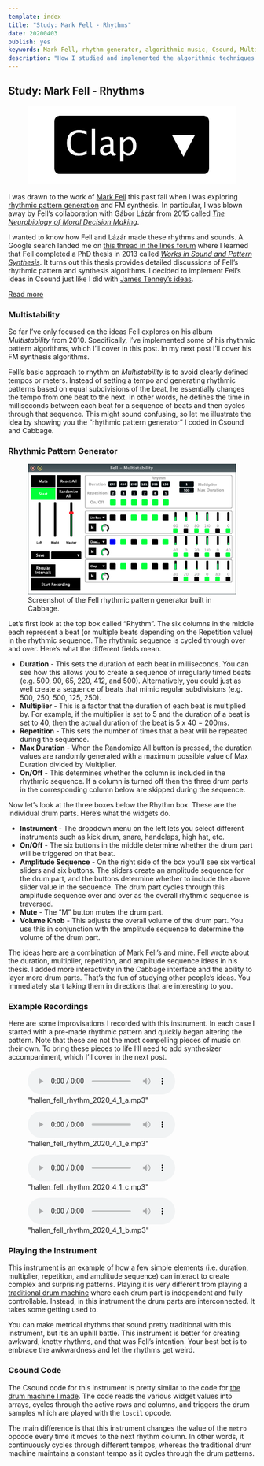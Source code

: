```yaml
---
template: index
title: "Study: Mark Fell - Rhythms"
date: 20200403
publish: yes
keywords: Mark Fell, rhythm generator, algorithmic music, Csound, Multistability
description: "How I studied and implemented the algorithmic techniques of Mark Fell."
---
```

## Study: Mark Fell - Rhythms

<figure><a href="/blog/study-mark-fell-rhythms"><img src="/images/fell_detail.png" alt="Electric Miles Davis"/></a>
</figure>

I was drawn to the work of [Mark Fell](http://www.markfell.com/wiki/) this past fall when I was exploring [rhythmic pattern generation](/blog/project-drum-machine) and FM synthesis. In particular, I was blown away by Fell’s collaboration with Gábor Lázár from 2015 called _[The Neurobiology of Moral Decision Making](https://soundcloud.com/gaborlazar/mark-fell-and-gabor-lazar-the-neurobiology-of-moral-decision-making-2015)_.

I wanted to know how Fell and Lázár made these rhythms and sounds. A Google search landed me on [this thread in the lines forum](https://llllllll.co/t/approaching-gabor-lazar-sound-design-techniques/13349) where I learned that Fell completed a PhD thesis in 2013 called [_Works in Sound and Pattern Synthesis_](https://openresearch.surrey.ac.uk/esploro/outputs/doctoral/Works-in-Sound-and-Pattern-Synthesis/99516858802346?institution=44SUR_INST). It turns out this thesis provides detailed discussions of Fell’s rhythmic pattern and synthesis algorithms. I decided to implement Fell’s ideas in Csound just like I did with [James Tenney’s ideas](/blog/study-james-tenney).

<a class="readmore" href="">Read more</a>

### Multistability

So far I’ve only focused on the ideas Fell explores on his album _Multistability_ from 2010. Specifically, I’ve implemented some of his rhythmic pattern algorithms, which I’ll cover in this post. In my next post I’ll cover his FM synthesis algorithms.

Fell’s basic approach to rhythm on _Multistability_ is to avoid clearly defined tempos or meters. Instead of setting a tempo and generating rhythmic patterns based on equal subdivisions of the beat, he essentially changes the tempo from one beat to the next. In other words, he defines the time in milliseconds between each beat for a sequence of beats and then cycles through that sequence. This might sound confusing, so let me illustrate the idea by showing you the “rhythmic pattern generator” I coded in Csound and Cabbage.

### Rhythmic Pattern Generator

<figure><img src="/images/fell_rhythmic_pattern_generator.png" alt="Fell rhythmic pattern generator">
<figcaption>Screenshot of the Fell rhythmic pattern generator built in Cabbage.</figcaption>
</figure>

Let’s first look at the top box called “Rhythm”. The six columns in the middle each represent a beat (or multiple beats depending on the Repetition value) in the rhythmic sequence. The rhythmic sequence is cycled through over and over. Here’s what the different fields mean.

*   **Duration** - This sets the duration of each beat in milliseconds. You can see how this allows you to create a sequence of irregularly timed beats (e.g. 500, 90, 65, 220, 412, and 500). Alternatively, you could just as well create a sequence of beats that mimic regular subdivisions (e.g. 500, 250, 500, 125, 250).
*   **Multiplier** - This is a factor that the duration of each beat is multiplied by. For example, if the multiplier is set to 5 and the duration of a beat is set to 40, then the actual duration of the beat is 5 x 40 = 200ms.
*   **Repetition** - This sets the number of times that a beat will be repeated during the sequence.
*   **Max Duration** - When the Randomize All button is pressed, the duration values are randomly generated with a maximum possible value of Max Duration divided by Multiplier.
*   **On/Off** - This determines whether the column is included in the rhythmic sequence. If a column is turned off then the three drum parts in the corresponding column below are skipped during the sequence.

Now let’s look at the three boxes below the Rhythm box. These are the individual drum parts. Here’s what the widgets do.

*   **Instrument** - The dropdown menu on the left lets you select different instruments such as kick drum, snare, handclaps, high hat, etc.
*   **On/Off** - The six buttons in the middle determine whether the drum part will be triggered on that beat.
*   **Amplitude Sequence** - On the right side of the box you’ll see six vertical sliders and six buttons. The sliders create an amplitude sequence for the drum part, and the buttons determine whether to include the above slider value in the sequence. The drum part cycles through this amplitude sequence over and over as the overall rhythmic sequence is traversed.
*   **Mute** - The “M” button mutes the drum part.
*   **Volume Knob** - This adjusts the overall volume of the drum part. You use this in conjunction with the amplitude sequence to determine the volume of the drum part.

The ideas here are a combination of Mark Fell’s and mine. Fell wrote about the duration, multiplier, repetition, and amplitude sequence ideas in his thesis. I added more interactivity in the Cabbage interface and the ability to layer more drum parts. That’s the fun of studying other people’s ideas. You immediately start taking them in directions that are interesting to you.

### Example Recordings

Here are some improvisations I recorded with this instrument. In each case I started with a pre-made rhythmic pattern and quickly began altering the pattern. Note that these are not the most compelling pieces of music on their own. To bring these pieces to life I’ll need to add synthesizer accompaniment, which I’ll cover in the next post.

<figure><audio controls="controls"> Your browser does not support the audio element.<source src="/audio/hallen_fell_rhythm_2020_4_1_a.mp3" type="audio/mpeg" /></audio>
<figcaption>"hallen_fell_rhythm_2020_4_1_a.mp3"</figcaption>
</figure>

<figure><audio controls="controls"> Your browser does not support the audio element.<source src="/audio/hallen_fell_rhythm_2020_4_1_e.mp3" type="audio/mpeg" /></audio>
<figcaption>"hallen_fell_rhythm_2020_4_1_e.mp3"</figcaption>
</figure>

<figure><audio controls="controls"> Your browser does not support the audio element.<source src="/audio/hallen_fell_rhythm_2020_4_1_c.mp3" type="audio/mpeg" /></audio>
<figcaption>"hallen_fell_rhythm_2020_4_1_c.mp3"</figcaption>
</figure>

<figure><audio controls="controls"> Your browser does not support the audio element.<source src="/audio/hallen_fell_rhythm_2020_4_1_b.mp3" type="audio/mpeg" /></audio>
<figcaption>"hallen_fell_rhythm_2020_4_1_b.mp3"</figcaption>
</figure>

### Playing the Instrument

This instrument is an example of how a few simple elements (i.e. duration, multiplier, repetition, and amplitude sequence) can interact to create complex and surprising patterns. Playing it is very different from playing a [traditional drum machine](/blog/project-drum-machine) where each drum part is independent and fully controllable. Instead, in this instrument the drum parts are interconnected. It takes some getting used to.

You can make metrical rhythms that sound pretty traditional with this instrument, but it’s an uphill battle. This instrument is better for creating awkward, knotty rhythms, and that was Fell’s intention. Your best bet is to embrace the awkwardness and let the rhythms get weird.

### Csound Code

The Csound code for this instrument is pretty similar to the code for [the drum machine I made](/blog/project-drum-machine). The code reads the various widget values into arrays, cycles through the active rows and columns, and triggers the drum samples which are played with the `loscil` opcode.

The main difference is that this instrument changes the value of the `metro` opcode every time it moves to the next rhythm column. In other words, it continuously cycles through different tempos, whereas the traditional drum machine maintains a constant tempo as it cycles through the drum patterns.